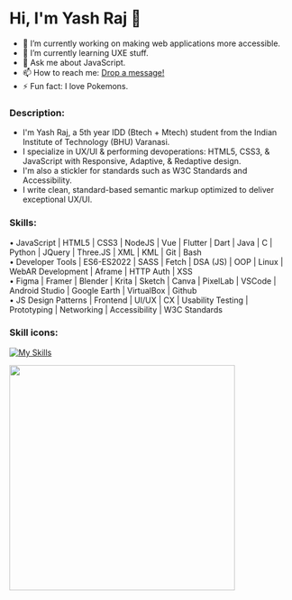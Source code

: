 # Hi, I'm Yash Raj 👋

- 🔭 I’m currently working on making web applications more accessible.
- 🌱 I’m currently learning UXE stuff.
- 💬 Ask me about JavaScript.
- 📫 How to reach me: [Drop a message!](https://www.linkedin.com/in/yash-raj-bharti-5693b6183/)
- ⚡ Fun fact: I love Pokemons.

### Description:
* I'm Yash Raj, a 5th year IDD (Btech + Mtech) student from the Indian Institute of Technology (BHU) Varanasi. 
* I specialize in UX/UI & performing devoperations: HTML5, CSS3, & JavaScript with Responsive, Adaptive, & Redaptive design. 
* I'm also a stickler for standards such as W3C Standards and Accessibility.
* I write clean, standard-based semantic markup optimized to deliver exceptional UX/UI.
  
### Skills:     
• JavaScript | HTML5 | CSS3 | NodeJS | Vue | Flutter | Dart | Java | C | Python | JQuery | Three.JS | XML | KML | Git | Bash   
• Developer Tools | ES6-ES2022 | SASS | Fetch | DSA (JS) | OOP | Linux | WebAR Development | Aframe | HTTP Auth | XSS   
• Figma | Framer | Blender | Krita | Sketch | Canva | PixelLab | VSCode | Android Studio | Google Earth | VirtualBox | Github   
• JS Design Patterns | Frontend | UI/UX | CX | Usability Testing | Prototyping | Networking | Accessibility | W3C Standards   

### Skill icons:
[![My Skills](https://skillicons.dev/icons?i=js,html,css,nodejs,vue,flutter,dart,svelte,java,c,python,jquery,threejs,git,bash,sass,linux,figma,blender,vscode,androidstudio,github&perline=8)](https://skillicons.dev)

  
<img src="https://github-readme-stats.vercel.app/api?username=yashrajbharti&show_icons=true&theme=dark" width="400">

